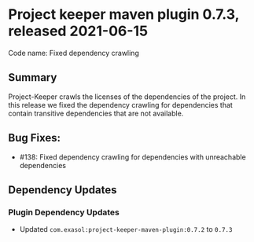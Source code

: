 # Project keeper maven plugin 0.7.3, released 2021-06-15

Code name: Fixed dependency crawling

## Summary

Project-Keeper crawls the licenses of the dependencies of the project. In this release we fixed the dependency crawling for dependencies that contain transitive dependencies that are not available.

## Bug Fixes:

* #138: Fixed dependency crawling for dependencies with unreachable dependencies

## Dependency Updates

### Plugin Dependency Updates

* Updated `com.exasol:project-keeper-maven-plugin:0.7.2` to `0.7.3`
